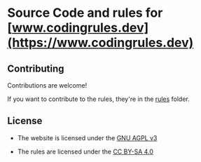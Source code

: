 # Source Code and rules for [www.codingrules.dev](https://www.codingrules.dev)

## Contributing

Contributions are welcome!

If you want to contribute to the rules, they're in the [rules](./rules) folder.

## License

- The website is licensed under the [GNU AGPL v3](./LICENSE.md)

- The rules are licensed under the
  [CC BY-SA 4.0](https://creativecommons.org/licenses/by-sa/4.0/)

